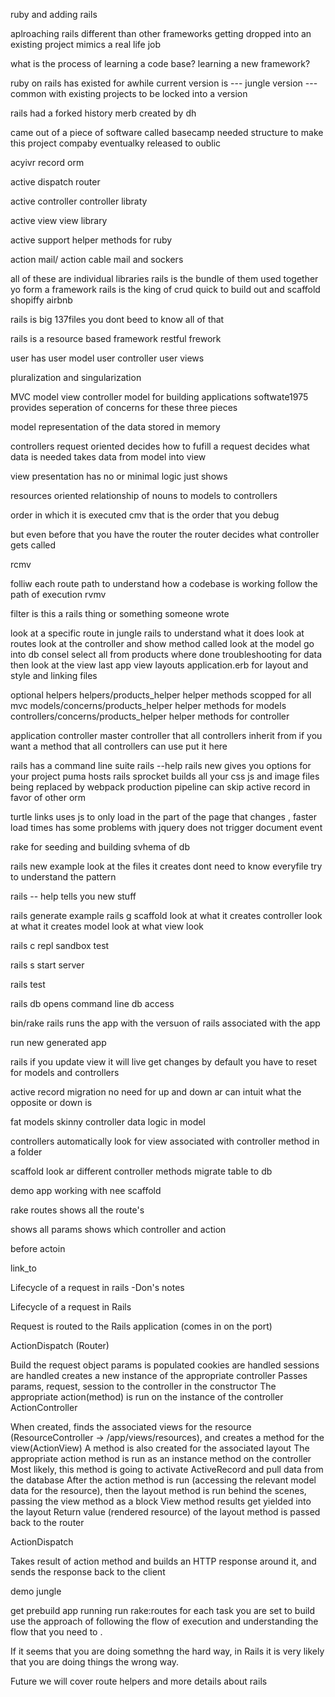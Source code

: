 

ruby and adding rails

aplroaching rails different than other frameworks
getting dropped into an existing project
mimics a real life job

what is the process of learning a code base?
learning a new framework?

ruby on rails
has existed for awhile 
current version is ---
jungle version ---
common with existing projects to be locked into a version

rails had a forked history merb
created by dh

came out of a piece of software called basecamp
needed structure to make this project 
compaby eventualky released to oublic

acyivr record 
orm

active dispatch
router

active controller
controller libraty

active view
view library

active support
helper methods for ruby 

action mail/ action cable
mail and sockers 

all of these are individual libraries 
rails is the bundle of them used together yo form a framework 
rails is the king of crud 
quick to build out and scaffold
shopiffy airbnb 

rails is big 
137files
you dont beed to know all of that

rails is a resource based framework
restful frework 

user has
user model
user controller
user views

pluralization and singularization

MVC
model view controller 
model for building applications  softwate1975
provides seperation of concerns for these three pieces 

model
representation of the data stored in memory

controllers 
request oriented 
decides how to fufill a request 
decides what data is needed 
takes data from model into view 

view
presentation 
has no or minimal logic just shows 

resources oriented 
relationship of nouns to models to controllers 

order in which it is executed
cmv
that is the order that you debug 

but even before that you have the router
the router decides what controller gets called

rcmv

folliw each route path to understand how a codebase is working 
follow the path of execution
rvmv

filter is this a rails thing or something someone wrote


look at a specific route in jungle rails to understand what it does 
look at routes
look at the controller and show method called
look at the model 
go into db consel select all from products where 
done troubleshooting for data 
then look at the view 
last app view layouts application.erb
for layout and style and linking files 

optional 
helpers
helpers/products_helper
helper methods scopped for all mvc
models/concerns/products_helper
helper methods for models 
controllers/concerns/products_helper
helper methods for controller


application controller
master controller that all controllers inherit from
if you want a method that all controllers can use put it here
 
 rails has a command line suite
 rails --help
 rails new
 gives you options for your project
 puma hosts rails
 sprocket builds all your css js and image files
 being replaced by webpack
 production pipeline 
 can skip active record in favor of other orm 
 
 turtle links
 uses js to only load in the part of the page that changes , faster load times
 has some problems with jquery does not trigger document event
 
 rake 
 for seeding and building svhema of db
 
 rails new example
 look at the files it creates 
 dont need to know everyfile
 try to understand the pattern 
 
 rails -- help tells you new stuff
 
 rails generate example
 rails g 
 scaffold
    look at what it creates 
 controller 
    look at what it creates 
 model
     look at what
 view
     look
 
 rails c
 repl 
 sandbox test
 
 rails s
 start server
 
 rails test
 
 rails db 
 opens command line db access 
 
bin/rake rails runs the app with the versuon of rails associated with the app

run new generated app

rails if you update view it will live get changes
by default you have to reset for models and controllers

active record migration
no need for up and down ar can intuit what the opposite or down is

fat models skinny controller data logic in model

controllers automatically look for view associated with controller method 
in a folder 

scaffold 
look ar different controller methods
migrate table to db 

demo app working with nee scaffold

rake routes 
shows all the route's

shows all params shows which controller and action

before actoin

link_to

Lifecycle of a request in rails
-Don's notes

Lifecycle of a request in Rails

Request is routed to the Rails application (comes in on the port)

ActionDispatch (Router)

Build the request object
params is populated
cookies are handled
sessions are handled
creates a new instance of the appropriate controller
Passes params, request, session to the controller in the constructor
The appropriate action(method) is run on the instance of the controller
ActionController

When created, finds the associated views for the resource (ResourceController -> /app/views/resources), and creates a method for the view(ActionView)
A method is also created for the associated layout
The appropriate action method is run as an instance method on the controller
Most likely, this method is going to activate ActiveRecord and pull data from the database
After the action method is run (accessing the relevant model data for the resource), then the layout method is run behind the scenes, passing the view method as a block
View method results get yielded into the layout
Return value (rendered resource) of the layout method is passed back to the router

ActionDispatch

Takes result of action method and builds an HTTP response around it, and sends the response back to the client

demo jungle

get prebuild app running 
run rake:routes
for each task you are set to build
use the approach of following the flow of execution and understanding the flow that you need to . 

If it seems that you are doing somethng the hard way, in Rails it is very likely that you are doing things the wrong way. 

Future we will cover route helpers and more details about rails 
